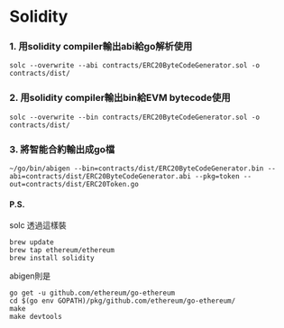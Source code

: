 # Solidity

### 1. 用solidity compiler輸出abi給go解析使用

    solc --overwrite --abi contracts/ERC20ByteCodeGenerator.sol -o contracts/dist/


### 2. 用solidity compiler輸出bin給EVM bytecode使用

    solc --overwrite --bin contracts/ERC20ByteCodeGenerator.sol -o contracts/dist/

### 3. 將智能合約輸出成go檔

    ~/go/bin/abigen --bin=contracts/dist/ERC20ByteCodeGenerator.bin --abi=contracts/dist/ERC20ByteCodeGenerator.abi --pkg=token --out=contracts/dist/ERC20Token.go 

#### P.S.
solc 透過這樣裝
```
brew update
brew tap ethereum/ethereum
brew install solidity
```

abigen則是
```
go get -u github.com/ethereum/go-ethereum
cd $(go env GOPATH)/pkg/github.com/ethereum/go-ethereum/
make
make devtools
```